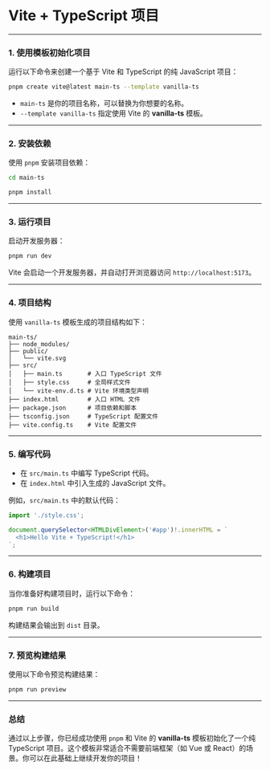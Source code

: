 # Vite + TypeScript 项目


---

### 1. 使用模板初始化项目
运行以下命令来创建一个基于 Vite 和 TypeScript 的纯 JavaScript 项目：

```bash
pnpm create vite@latest main-ts --template vanilla-ts
```

- `main-ts` 是你的项目名称，可以替换为你想要的名称。
- `--template vanilla-ts` 指定使用 Vite 的 **vanilla-ts** 模板。


---

### 2. 安装依赖
使用 `pnpm` 安装项目依赖：

```bash
cd main-ts

pnpm install
```

---

### 3. 运行项目
启动开发服务器：

```bash
pnpm run dev
```

Vite 会启动一个开发服务器，并自动打开浏览器访问 `http://localhost:5173`。

---

### 4. 项目结构
使用 `vanilla-ts` 模板生成的项目结构如下：

```
main-ts/
├── node_modules/
├── public/
│   └── vite.svg
├── src/
│   ├── main.ts       # 入口 TypeScript 文件
│   ├── style.css     # 全局样式文件
│   └── vite-env.d.ts # Vite 环境类型声明
├── index.html        # 入口 HTML 文件
├── package.json      # 项目依赖和脚本
├── tsconfig.json     # TypeScript 配置文件
├── vite.config.ts    # Vite 配置文件
```

---

### 5. 编写代码
- 在 `src/main.ts` 中编写 TypeScript 代码。
- 在 `index.html` 中引入生成的 JavaScript 文件。

例如，`src/main.ts` 中的默认代码：

```typescript
import './style.css';

document.querySelector<HTMLDivElement>('#app')!.innerHTML = `
  <h1>Hello Vite + TypeScript!</h1>
`;
```

---

### 6. 构建项目
当你准备好构建项目时，运行以下命令：

```bash
pnpm run build
```

构建结果会输出到 `dist` 目录。

---

### 7. 预览构建结果
使用以下命令预览构建结果：

```bash
pnpm run preview
```

---

### 总结
通过以上步骤，你已经成功使用 `pnpm` 和 Vite 的 **vanilla-ts** 模板初始化了一个纯 TypeScript 项目。这个模板非常适合不需要前端框架（如 Vue 或 React）的场景。你可以在此基础上继续开发你的项目！